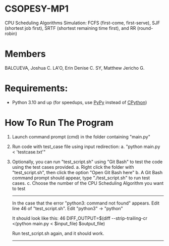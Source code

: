 # CSOPESY-MP1
CPU Scheduling Algorithms Simulation:
FCFS (first-come, first-serve), SJF (shortest job first), SRTF (shortest remaining time first), and RR (round-robin)

# Members
BALCUEVA, Joshua C.
LA'O, Erin Denise C.
SY, Matthew Jericho G.

# Requirements:
- Python 3.10 and up (for speedups, use [PyPy](https://www.pypy.org/) instead of [CPython](https://www.python.org/))

# How To Run The Program

1. Launch command prompt (cmd) in the folder containing "main.py"
2. Run code with test_case file using input redirection:
    a. "python main.py < 'testcase.txt'"

3. Optionally, you can run "test_script.sh" using "Git Bash" to test the code using the test cases provided.
    a. Right click the folder with "test_script.sh", then click the option "Open Git Bash here"
    b. A Git Bash command prompt should appear, type "./test_script.sh" to run test cases.
    c. Choose the number of the CPU Scheduling Algorithm you want to test
    
    *****
    In the case that the error "python3: command not found" appears. Edit line 46 of "test_script.sh".
    Edit "python3" -> "python" 

    It should look like this:
    46       DIFF_OUTPUT=$(diff --strip-trailing-cr <(python main.py < $input_file) $output_file)

    Run test_script.sh again, and it should work.
    *****